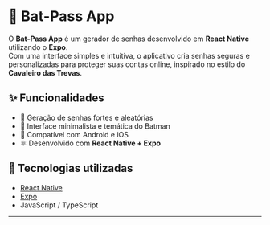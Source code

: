 # 🦇 Bat-Pass App  

O **Bat-Pass App** é um gerador de senhas desenvolvido em **React Native** utilizando o **Expo**.  
Com uma interface simples e intuitiva, o aplicativo cria senhas seguras e personalizadas para proteger suas contas online, inspirado no estilo do **Cavaleiro das Trevas**.  

## ✨ Funcionalidades  
- 🔑 Geração de senhas fortes e aleatórias  
- 🎨 Interface minimalista e temática do Batman  
- 📱 Compatível com Android e iOS  
- ⚛️ Desenvolvido com **React Native + Expo**  

## 🚀 Tecnologias utilizadas  
- [React Native](https://reactnative.dev/)  
- [Expo](https://expo.dev/)  
- JavaScript / TypeScript  

---
